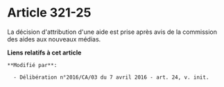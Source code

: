 # Article 321-25

La décision d'attribution d'une aide est prise après avis de la commission des aides aux nouveaux médias.

**Liens relatifs à cet article**

	**Modifié par**:

	  - Délibération n°2016/CA/03 du 7 avril 2016 - art. 24, v. init.
